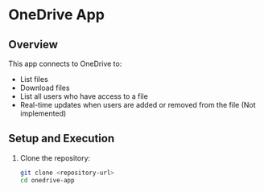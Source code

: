 # OneDrive App

## Overview
This app connects to OneDrive to:
- List files
- Download files
- List all users who have access to a file
- Real-time updates when users are added or removed from the file (Not implemented)

## Setup and Execution

1. Clone the repository:
   ```bash
   git clone <repository-url>
   cd onedrive-app
